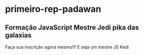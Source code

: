 # primeiro-rep-padawan
## Formação JavaScript Mestre Jedi pika das galaxias

Faça sua inscrição agora mesmo!!! E seja um mestre JS Kedi
